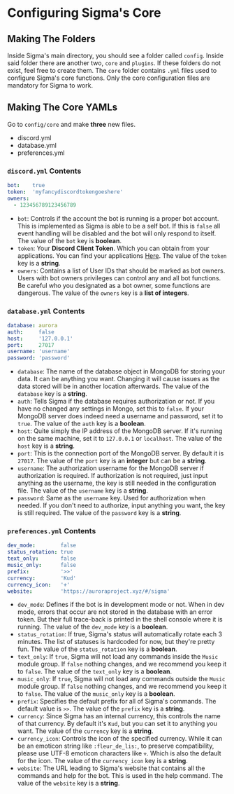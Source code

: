 # Configuring Sigma's Core

## Making The Folders

Inside Sigma's main directory, you should see a folder called `config`.
Inside said folder there are another two, `core` and `plugins`.
If these folders do not exist, feel free to create them.
The `core` folder contains `.yml` files used to configure Sigma's core functions.
Only the core configuration files are mandatory for Sigma to work.

## Making The Core YAMLs

Go to `config/core` and make **three** new files.

* discord.yml
* database.yml
* preferences.yml

### `discord.yml` Contents

```yml
bot:    true
token:  'myfancydiscordtokengoeshere'
owners:
  - 123456789123456789
```

* `bot`: Controls if the account the bot is running is a proper bot account.
This is implemented as Sigma is able to be a self bot.
If this is `false` all event handling will be disabled and the bot will only respond to itself.
The value of the `bot` key is **boolean**.
* `token`: Your **Discord Client Token**. Which you can obtain from your applications.
You can find your applications [Here](https://discordapp.com/developers/applications/me).
The value of the `token` key is a **string**.
* `owners`: Contains a list of User IDs that should be marked as bot owners.
Users with bot owners privileges can control any and all bot functions.
Be careful who you designated as a bot owner, some functions are dangerous.
The value of the `owners` key is a **list of integers**.

### `database.yml` Contents

```yml
database: aurora
auth:     false
host:     '127.0.0.1'
port:     27017
username: 'username'
password: 'password'
```

* `database`: The name of the database object in MongoDB for storing your data.
It can be anything you want. Changing it will cause issues as the data stored will be in another location afterwards.
The value of the `database` key is a **string**.
* `auth`: Tells Sigma if the database requires authorization or not.
If you have no changed any settings in Mongo, set this to `false`.
If your MongoDB server does indeed need a username and password, set it to `true`.
The value of the `auth` key is a **boolean**.
* `host`: Quite simply the IP address of the MongoDB server. If it's running on the same machine, set it to `127.0.0.1` or `localhost`.
The value of the `host` key is a **string**.
* `port`: This is the connection port of the MongoDB server.
By default it is `27017`.
The value of the `port` key is an **integer** but can be a **string**.
* `username`: The authorization username for the MongoDB server if authorization is required.
If authorization is not required, just input anything as the username, the key is still needed in the configuration file.
The value of the `username` key is a **string**.
* `password`: Same as the `username` key. Used for authorization when needed. If you don't need to authorize, input anything you want, the key is still required.
The value of the `password` key is a **string**.

### `preferences.yml` Contents

```yml
dev_mode:        false
status_rotation: true
text_only:       false
music_only:      false
prefix:          '>>'
currency:        'Kud'
currency_icon:   '⚜'
website:         'https://auroraproject.xyz/#/sigma'
```

* `dev_mode`: Defines if the bot is in development mode or not.
When in dev mode, errors that occur are not stored in the database with an error token.
But their full trace-back is printed in the shell console where it is running.
The value of the `dev_mode` key is a **boolean**.
* `status_rotation`: If true, Sigma's status will automatically rotate each 3 minutes.
The list of statuses is hardcoded for now, but they're pretty fun.
The value of the `status_rotation` key is a **boolean**.
* `text_only`: If `true`, Sigma will not load any commands inside the `Music` module group.
If `false` nothing changes, and we recommend you keep it to `false`.
The value of the `text_only` key is a **boolean**.
* `music_only`: If `true`, Sigma will not load any commands outside the `Music` module group.
If `false` nothing changes, and we recommend you keep it to `false`.
The value of the `music_only` key is a **boolean**.
* `prefix`: Specifies the default prefix for all of Sigma's commands.
The default value is `>>`.
The value of the `prefix` key is a **string**.
* `currency`: Since Sigma has an internal currency, this controls the name of that currency.
By default it's `Kud`, but you can set it to anything you want.
The value of the `currency` key is a **string**.
* `currency_icon`: Controls the icon of the specified currency.
While it can be an emoticon string like `:fleur_de_lis:`, to preserve compatibility, please use UTF-8 emoticon characters like `⚜`. Which is also the default for the icon.
The value of the `currency_icon` key is a **string**.
* `website`: The URL leading to Sigma's website that contains all the commands and help for the bot. This is used in the help command.
The value of the `website` key is a **string**.
